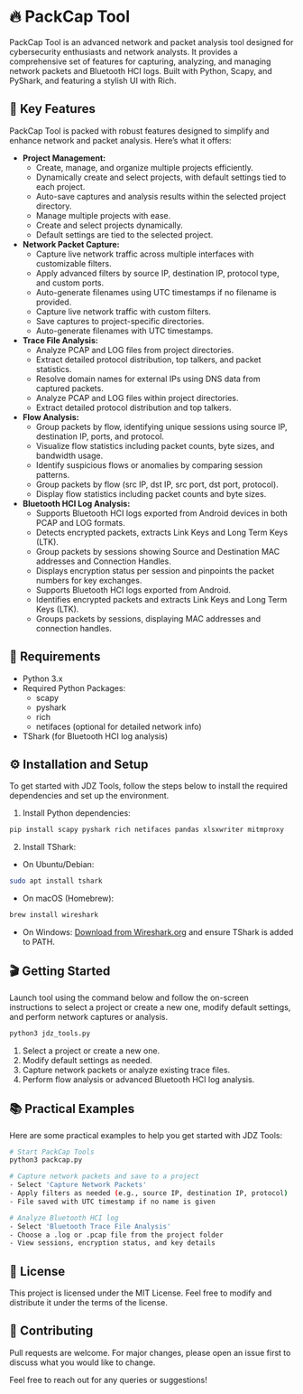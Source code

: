 # 🔥 PackCap Tool

PackCap Tool is an advanced network and packet analysis tool designed for cybersecurity enthusiasts and network analysts. It provides a comprehensive set of features for capturing, analyzing, and managing network packets and Bluetooth HCI logs. Built with Python, Scapy, and PyShark, and featuring a stylish UI with Rich.

## 🚀 Key Features

PackCap Tool is packed with robust features designed to simplify and enhance network and packet analysis. Here’s what it offers:

- **Project Management:**
  - Create, manage, and organize multiple projects efficiently.
  - Dynamically create and select projects, with default settings tied to each project.
  - Auto-save captures and analysis results within the selected project directory.
  - Manage multiple projects with ease.
  - Create and select projects dynamically.
  - Default settings are tied to the selected project.
- **Network Packet Capture:**
  - Capture live network traffic across multiple interfaces with customizable filters.
  - Apply advanced filters by source IP, destination IP, protocol type, and custom ports.
  - Auto-generate filenames using UTC timestamps if no filename is provided.
  - Capture live network traffic with custom filters.
  - Save captures to project-specific directories.
  - Auto-generate filenames with UTC timestamps.
- **Trace File Analysis:**
  - Analyze PCAP and LOG files from project directories.
  - Extract detailed protocol distribution, top talkers, and packet statistics.
  - Resolve domain names for external IPs using DNS data from captured packets.
  - Analyze PCAP and LOG files within project directories.
  - Extract detailed protocol distribution and top talkers.
- **Flow Analysis:**
  - Group packets by flow, identifying unique sessions using source IP, destination IP, ports, and protocol.
  - Visualize flow statistics including packet counts, byte sizes, and bandwidth usage.
  - Identify suspicious flows or anomalies by comparing session patterns.
  - Group packets by flow (src IP, dst IP, src port, dst port, protocol).
  - Display flow statistics including packet counts and byte sizes.
- **Bluetooth HCI Log Analysis:**
  - Supports Bluetooth HCI logs exported from Android devices in both PCAP and LOG formats.
  - Detects encrypted packets, extracts Link Keys and Long Term Keys (LTK).
  - Group packets by sessions showing Source and Destination MAC addresses and Connection Handles.
  - Displays encryption status per session and pinpoints the packet numbers for key exchanges.
  - Supports Bluetooth HCI logs exported from Android.
  - Identifies encrypted packets and extracts Link Keys and Long Term Keys (LTK).
  - Groups packets by sessions, displaying MAC addresses and connection handles.

## 🧰 Requirements

- Python 3.x
- Required Python Packages:
  - scapy
  - pyshark
  - rich
  - netifaces (optional for detailed network info)
- TShark (for Bluetooth HCI log analysis)

## ⚙️ Installation and Setup

To get started with JDZ Tools, follow the steps below to install the required dependencies and set up the environment.

1. Install Python dependencies:

```bash
pip install scapy pyshark rich netifaces pandas xlsxwriter mitmproxy
```

2. Install TShark:

- On Ubuntu/Debian:

```bash
sudo apt install tshark
```

- On macOS (Homebrew):

```bash
brew install wireshark
```

- On Windows: [Download from Wireshark.org](https://www.wireshark.org/download.html) and ensure TShark is added to PATH.

## 🎬 Getting Started

Launch tool using the command below and follow the on-screen instructions to select a project or create a new one, modify default settings, and perform network captures or analysis.

```bash
python3 jdz_tools.py
```

1. Select a project or create a new one.
2. Modify default settings as needed.
3. Capture network packets or analyze existing trace files.
4. Perform flow analysis or advanced Bluetooth HCI log analysis.

## 📚 Practical Examples

Here are some practical examples to help you get started with JDZ Tools:

```bash
# Start PackCap Tools
python3 packcap.py

# Capture network packets and save to a project
- Select 'Capture Network Packets'
- Apply filters as needed (e.g., source IP, destination IP, protocol)
- File saved with UTC timestamp if no name is given

# Analyze Bluetooth HCI log
- Select 'Bluetooth Trace File Analysis'
- Choose a .log or .pcap file from the project folder
- View sessions, encryption status, and key details
```

## 📜 License

This project is licensed under the MIT License. Feel free to modify and distribute it under the terms of the license.

## 🚧 Contributing

Pull requests are welcome. For major changes, please open an issue first to discuss what you would like to change.

Feel free to reach out for any queries or suggestions!
